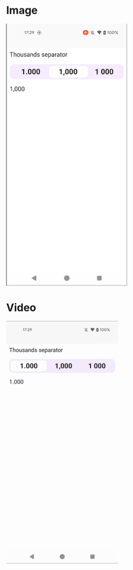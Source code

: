 # Image

<img width="324" height="702" src="images/image.png" alt="Image showcase" >

# Video

<img src="videos/video.gif" alt="Sample Video" width="300" height="650">
